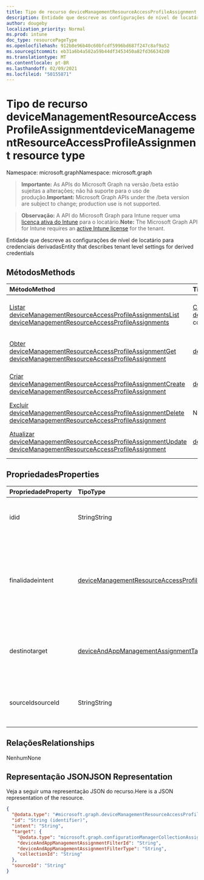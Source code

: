 ```yaml
---
title: Tipo de recurso deviceManagementResourceAccessProfileAssignment
description: Entidade que descreve as configurações de nível de locatário para credenciais derivadas
author: dougeby
localization_priority: Normal
ms.prod: intune
doc_type: resourcePageType
ms.openlocfilehash: 912b8e96b40c60bfcdf5996bd687f247c8af9a52
ms.sourcegitcommit: eb31a6b4a582a59b44df3453450a82fd366342d0
ms.translationtype: MT
ms.contentlocale: pt-BR
ms.lasthandoff: 02/09/2021
ms.locfileid: "50155871"
---
```

# <a name="devicemanagementresourceaccessprofileassignment-resource-type"></a><span data-ttu-id="b88e3-103">Tipo de recurso deviceManagementResourceAccessProfileAssignment</span><span class="sxs-lookup"><span data-stu-id="b88e3-103">deviceManagementResourceAccessProfileAssignment resource type</span></span>

<span data-ttu-id="b88e3-104">Namespace: microsoft.graph</span><span class="sxs-lookup"><span data-stu-id="b88e3-104">Namespace: microsoft.graph</span></span>

> <span data-ttu-id="b88e3-105">**Importante:** As APIs do Microsoft Graph na versão /beta estão sujeitas a alterações; não há suporte para o uso de produção.</span><span class="sxs-lookup"><span data-stu-id="b88e3-105">**Important:** Microsoft Graph APIs under the /beta version are subject to change; production use is not supported.</span></span>

> <span data-ttu-id="b88e3-106">**Observação:** A API do Microsoft Graph para Intune requer uma [licença ativa do Intune](https://go.microsoft.com/fwlink/?linkid=839381) para o locatário.</span><span class="sxs-lookup"><span data-stu-id="b88e3-106">**Note:** The Microsoft Graph API for Intune requires an [active Intune license](https://go.microsoft.com/fwlink/?linkid=839381) for the tenant.</span></span>

<span data-ttu-id="b88e3-107">Entidade que descreve as configurações de nível de locatário para credenciais derivadas</span><span class="sxs-lookup"><span data-stu-id="b88e3-107">Entity that describes tenant level settings for derived credentials</span></span>

## <a name="methods"></a><span data-ttu-id="b88e3-108">Métodos</span><span class="sxs-lookup"><span data-stu-id="b88e3-108">Methods</span></span>
|<span data-ttu-id="b88e3-109">Método</span><span class="sxs-lookup"><span data-stu-id="b88e3-109">Method</span></span>|<span data-ttu-id="b88e3-110">Tipo de retorno</span><span class="sxs-lookup"><span data-stu-id="b88e3-110">Return Type</span></span>|<span data-ttu-id="b88e3-111">Descrição</span><span class="sxs-lookup"><span data-stu-id="b88e3-111">Description</span></span>|
|:---|:---|:---|
|[<span data-ttu-id="b88e3-112">Listar deviceManagementResourceAccessProfileAssignments</span><span class="sxs-lookup"><span data-stu-id="b88e3-112">List deviceManagementResourceAccessProfileAssignments</span></span>](../api/intune-rapolicy-devicemanagementresourceaccessprofileassignment-list.md)|<span data-ttu-id="b88e3-113">[Coleção deviceManagementResourceAccessProfileAssignment](../resources/intune-rapolicy-devicemanagementresourceaccessprofileassignment.md)</span><span class="sxs-lookup"><span data-stu-id="b88e3-113">[deviceManagementResourceAccessProfileAssignment](../resources/intune-rapolicy-devicemanagementresourceaccessprofileassignment.md) collection</span></span>|<span data-ttu-id="b88e3-114">Listar propriedades e relações dos [objetos deviceManagementResourceAccessProfileAssignment.](../resources/intune-rapolicy-devicemanagementresourceaccessprofileassignment.md)</span><span class="sxs-lookup"><span data-stu-id="b88e3-114">List properties and relationships of the [deviceManagementResourceAccessProfileAssignment](../resources/intune-rapolicy-devicemanagementresourceaccessprofileassignment.md) objects.</span></span>|
|[<span data-ttu-id="b88e3-115">Obter deviceManagementResourceAccessProfileAssignment</span><span class="sxs-lookup"><span data-stu-id="b88e3-115">Get deviceManagementResourceAccessProfileAssignment</span></span>](../api/intune-rapolicy-devicemanagementresourceaccessprofileassignment-get.md)|[<span data-ttu-id="b88e3-116">deviceManagementResourceAccessProfileAssignment</span><span class="sxs-lookup"><span data-stu-id="b88e3-116">deviceManagementResourceAccessProfileAssignment</span></span>](../resources/intune-rapolicy-devicemanagementresourceaccessprofileassignment.md)|<span data-ttu-id="b88e3-117">Leia as propriedades e as relações do [objeto deviceManagementResourceAccessProfileAssignment.](../resources/intune-rapolicy-devicemanagementresourceaccessprofileassignment.md)</span><span class="sxs-lookup"><span data-stu-id="b88e3-117">Read properties and relationships of the [deviceManagementResourceAccessProfileAssignment](../resources/intune-rapolicy-devicemanagementresourceaccessprofileassignment.md) object.</span></span>|
|[<span data-ttu-id="b88e3-118">Criar deviceManagementResourceAccessProfileAssignment</span><span class="sxs-lookup"><span data-stu-id="b88e3-118">Create deviceManagementResourceAccessProfileAssignment</span></span>](../api/intune-rapolicy-devicemanagementresourceaccessprofileassignment-create.md)|[<span data-ttu-id="b88e3-119">deviceManagementResourceAccessProfileAssignment</span><span class="sxs-lookup"><span data-stu-id="b88e3-119">deviceManagementResourceAccessProfileAssignment</span></span>](../resources/intune-rapolicy-devicemanagementresourceaccessprofileassignment.md)|<span data-ttu-id="b88e3-120">Crie um novo [objeto deviceManagementResourceAccessProfileAssignment.](../resources/intune-rapolicy-devicemanagementresourceaccessprofileassignment.md)</span><span class="sxs-lookup"><span data-stu-id="b88e3-120">Create a new [deviceManagementResourceAccessProfileAssignment](../resources/intune-rapolicy-devicemanagementresourceaccessprofileassignment.md) object.</span></span>|
|[<span data-ttu-id="b88e3-121">Excluir deviceManagementResourceAccessProfileAssignment</span><span class="sxs-lookup"><span data-stu-id="b88e3-121">Delete deviceManagementResourceAccessProfileAssignment</span></span>](../api/intune-rapolicy-devicemanagementresourceaccessprofileassignment-delete.md)|<span data-ttu-id="b88e3-122">Nenhum(a)</span><span class="sxs-lookup"><span data-stu-id="b88e3-122">None</span></span>|<span data-ttu-id="b88e3-123">Exclui um [deviceManagementResourceAccessProfileAssignment](../resources/intune-rapolicy-devicemanagementresourceaccessprofileassignment.md).</span><span class="sxs-lookup"><span data-stu-id="b88e3-123">Deletes a [deviceManagementResourceAccessProfileAssignment](../resources/intune-rapolicy-devicemanagementresourceaccessprofileassignment.md).</span></span>|
|[<span data-ttu-id="b88e3-124">Atualizar deviceManagementResourceAccessProfileAssignment</span><span class="sxs-lookup"><span data-stu-id="b88e3-124">Update deviceManagementResourceAccessProfileAssignment</span></span>](../api/intune-rapolicy-devicemanagementresourceaccessprofileassignment-update.md)|[<span data-ttu-id="b88e3-125">deviceManagementResourceAccessProfileAssignment</span><span class="sxs-lookup"><span data-stu-id="b88e3-125">deviceManagementResourceAccessProfileAssignment</span></span>](../resources/intune-rapolicy-devicemanagementresourceaccessprofileassignment.md)|<span data-ttu-id="b88e3-126">Atualizar as propriedades de [um objeto deviceManagementResourceAccessProfileAssignment.](../resources/intune-rapolicy-devicemanagementresourceaccessprofileassignment.md)</span><span class="sxs-lookup"><span data-stu-id="b88e3-126">Update the properties of a [deviceManagementResourceAccessProfileAssignment](../resources/intune-rapolicy-devicemanagementresourceaccessprofileassignment.md) object.</span></span>|

## <a name="properties"></a><span data-ttu-id="b88e3-127">Propriedades</span><span class="sxs-lookup"><span data-stu-id="b88e3-127">Properties</span></span>
|<span data-ttu-id="b88e3-128">Propriedade</span><span class="sxs-lookup"><span data-stu-id="b88e3-128">Property</span></span>|<span data-ttu-id="b88e3-129">Tipo</span><span class="sxs-lookup"><span data-stu-id="b88e3-129">Type</span></span>|<span data-ttu-id="b88e3-130">Descrição</span><span class="sxs-lookup"><span data-stu-id="b88e3-130">Description</span></span>|
|:---|:---|:---|
|<span data-ttu-id="b88e3-131">id</span><span class="sxs-lookup"><span data-stu-id="b88e3-131">id</span></span>|<span data-ttu-id="b88e3-132">String</span><span class="sxs-lookup"><span data-stu-id="b88e3-132">String</span></span>|<span data-ttu-id="b88e3-133">Identificador exclusivo para as atribuições</span><span class="sxs-lookup"><span data-stu-id="b88e3-133">Unique identifier for the Assignments</span></span>|
|<span data-ttu-id="b88e3-134">finalidade</span><span class="sxs-lookup"><span data-stu-id="b88e3-134">intent</span></span>|[<span data-ttu-id="b88e3-135">deviceManagementResourceAccessProfileIntent</span><span class="sxs-lookup"><span data-stu-id="b88e3-135">deviceManagementResourceAccessProfileIntent</span></span>](../resources/intune-rapolicy-devicemanagementresourceaccessprofileintent.md)|<span data-ttu-id="b88e3-136">A intenção de atribuição para o perfil de acesso ao recurso.</span><span class="sxs-lookup"><span data-stu-id="b88e3-136">The assignment intent for the resource access profile.</span></span> <span data-ttu-id="b88e3-137">Os valores possíveis são: `apply` e `remove`.</span><span class="sxs-lookup"><span data-stu-id="b88e3-137">Possible values are: `apply`, `remove`.</span></span>|
|<span data-ttu-id="b88e3-138">destino</span><span class="sxs-lookup"><span data-stu-id="b88e3-138">target</span></span>|[<span data-ttu-id="b88e3-139">deviceAndAppManagementAssignmentTarget</span><span class="sxs-lookup"><span data-stu-id="b88e3-139">deviceAndAppManagementAssignmentTarget</span></span>](../resources/intune-shared-deviceandappmanagementassignmenttarget.md)|<span data-ttu-id="b88e3-140">O destino da atribuição para o perfil de acesso ao recurso.</span><span class="sxs-lookup"><span data-stu-id="b88e3-140">The assignment target for the resource access profile.</span></span>|
|<span data-ttu-id="b88e3-141">sourceId</span><span class="sxs-lookup"><span data-stu-id="b88e3-141">sourceId</span></span>|<span data-ttu-id="b88e3-142">String</span><span class="sxs-lookup"><span data-stu-id="b88e3-142">String</span></span>|<span data-ttu-id="b88e3-143">O identificador da origem da atribuição.</span><span class="sxs-lookup"><span data-stu-id="b88e3-143">The identifier of the source of the assignment.</span></span>|

## <a name="relationships"></a><span data-ttu-id="b88e3-144">Relações</span><span class="sxs-lookup"><span data-stu-id="b88e3-144">Relationships</span></span>
<span data-ttu-id="b88e3-145">Nenhum</span><span class="sxs-lookup"><span data-stu-id="b88e3-145">None</span></span>

## <a name="json-representation"></a><span data-ttu-id="b88e3-146">Representação JSON</span><span class="sxs-lookup"><span data-stu-id="b88e3-146">JSON Representation</span></span>
<span data-ttu-id="b88e3-147">Veja a seguir uma representação JSON do recurso.</span><span class="sxs-lookup"><span data-stu-id="b88e3-147">Here is a JSON representation of the resource.</span></span>
<!-- {
  "blockType": "resource",
  "keyProperty": "id",
  "@odata.type": "microsoft.graph.deviceManagementResourceAccessProfileAssignment"
}
-->
``` json
{
  "@odata.type": "#microsoft.graph.deviceManagementResourceAccessProfileAssignment",
  "id": "String (identifier)",
  "intent": "String",
  "target": {
    "@odata.type": "microsoft.graph.configurationManagerCollectionAssignmentTarget",
    "deviceAndAppManagementAssignmentFilterId": "String",
    "deviceAndAppManagementAssignmentFilterType": "String",
    "collectionId": "String"
  },
  "sourceId": "String"
}
```




